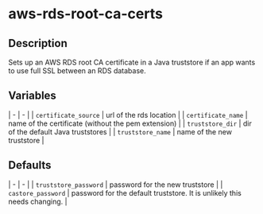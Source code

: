 # aws-rds-root-ca-certs

## Description
Sets up an AWS RDS root CA certificate in a Java truststore if an app wants to use full SSL between an RDS database.

## Variables
| - | - |
| `certificate_source` | url of the rds location |
| `certificate_name` | name of the certificate (without the pem extension) |
| `truststore_dir` | dir of the default Java truststores |
| `truststore_name` | name of the new truststore |

## Defaults
| - | - |
| `truststore_password` | password for the new truststore |
| `castore_password` | password for the default truststore. It is unlikely this needs changing. |
